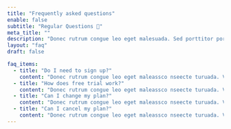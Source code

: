 ```yaml
---
title: "Frequently asked questions"
enable: false
subtitle: "Regular Questions 📣"
meta_title: ""
description: "Donec rutrum congue leo eget malesuada. Sed porttitor porta. Vivamus suscit tortor eget felis porttitor volutpat. Lorem ipsum dolor sit amet"
layout: "faq"
draft: false

faq_items:
  - title: "Do I need to sign up?"
    content: "Donec rutrum congue leo eget maleassco nseecte turuada. Vestib ulum amet dui. Sed porttitor le ctus nibh. Vivamus suscipit malesuada. Lorem ipsum."
  - title: "How does free trial work?"
    content: "Donec rutrum congue leo eget maleassco nseecte turuada. Vestib ulum amet dui. Sed porttitor le ctus nibh. Vivamus suscipit malesuada. Lorem ipsum."
  - title: "Can I change my plan?"
    content: "Donec rutrum congue leo eget maleassco nseecte turuada. Vestib ulum amet dui. Sed porttitor le ctus nibh. Vivamus suscipit malesuada. Lorem ipsum."
  - title: "Can I cancel my plan?"
    content: "Donec rutrum congue leo eget maleassco nseecte turuada. Vestib ulum amet dui. Sed porttitor le ctus nibh. Vivamus suscipit malesuada. Lorem ipsum."
---
```

